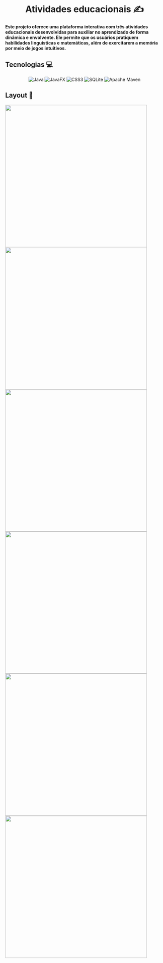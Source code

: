 <h1 align="center" style="font-weight: bold;">Atividades educacionais ✍️</h1>

<p align="left">
  <b>Este projeto oferece uma plataforma interativa com três atividades educacionais desenvolvidas para auxiliar no aprendizado de forma dinâmica e envolvente. 
    Ele permite que os usuários pratiquem habilidades linguísticas e matemáticas, além de exercitarem a memória por meio de jogos intuitivos.</b>
</p>
<div align="center">

<h2 align="left" id="technologies">Tecnologias 💻</h2>
  
![Java](https://img.shields.io/badge/java-%23ED8B00.svg?style=for-the-badge&logo=openjdk&logoColor=white)
![JavaFX](https://img.shields.io/badge/javafx-%23FF0000.svg?style=for-the-badge&logo=javafx&logoColor=white)
![CSS3](https://img.shields.io/badge/css3-%231572B6.svg?style=for-the-badge&logo=css3&logoColor=white)
![SQLite](https://img.shields.io/badge/sqlite-%2307405e.svg?style=for-the-badge&logo=sqlite&logoColor=white)
![Apache Maven](https://img.shields.io/badge/Apache%20Maven-C71A36?style=for-the-badge&logo=Apache%20Maven&logoColor=white)

</div>



<h2 id="layout">Layout 🎨</h2>

<img src="https://github.com/user-attachments/assets/fba758d2-d4e2-48ec-a9de-36c04effa347" width="450" />
<img src="https://github.com/user-attachments/assets/710a2759-5332-47b4-9afa-53ea7f390885" width="450" />
<img src="https://github.com/user-attachments/assets/9190f84e-8ed6-42cf-8753-7d40efafc5a7" width="450" />
<img src="https://github.com/user-attachments/assets/d8f63058-f876-4c58-a50c-ead775626849" width="450" />
<img src="https://github.com/user-attachments/assets/0b4e1c2c-99f2-4586-9e84-f7dd1c0fe8ca" width="450" />
<img src="https://github.com/user-attachments/assets/d539ba64-5e88-4cd2-8e40-9e7d12c5a4f4" width="450" />
